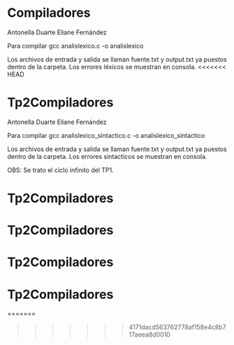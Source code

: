 # Compiladores

Antonella Duarte
Eliane Fernández

Para compilar gcc analislexico.c -o analislexico

Los archivos de entrada y salida se llaman fuente.txt y output.txt ya puestos dentro de la carpeta.
Los errores léxicos se muestran en consola.
<<<<<<< HEAD

# Tp2Compiladores

Antonella Duarte
Eliane Fernández

Para compilar gcc analislexico_sintactico.c -o analislexico_sintactico

Los archivos de entrada y salida se llaman fuente.txt y output.txt ya puestos dentro de la carpeta.
Los errores sintacticos se muestran en consola.

OBS: Se trato el ciclo infinito del TP1.
# Tp2Compiladores
# Tp2Compiladores
# Tp2Compiladores
# Tp2Compiladores
=======
>>>>>>> 4171dacd563762778af158e4c8b717aeea8d0010
